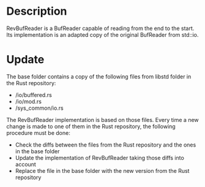 # Description

RevBufReader is a BufReader capable of reading from the end to the start. Its implementation is an adapted copy of the original BufReader from std::io.

# Update

The base folder contains a copy of the following files from libstd folder in the Rust repository:

- /io/buffered.rs
- /io/mod.rs
- /sys_common/io.rs

The RevBufReader implementation is based on those files. Every time a new change is made to one of them in the Rust repository, the following procedure must be done:

- Check the diffs between the files from the Rust repository and the ones in the base folder
- Update the implementation of RevBufReader taking those diffs into account
- Replace the file in the base folder with the new version from the Rust repository
